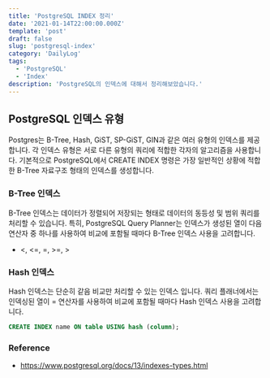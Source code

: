```yaml
---
title: 'PostgreSQL INDEX 정리'
date: '2021-01-14T22:00:00.000Z'
template: 'post'
draft: false
slug: 'postgresql-index'
category: 'DailyLog'
tags:
  - 'PostgreSQL'
  - 'Index'
description: 'PostgreSQL의 인덱스에 대해서 정리해보았습니다.'
---
```


## PostgreSQL 인덱스 유형

Postgres는 B-Tree, Hash, GiST, SP-GiST, GIN과 같은 여러 유형의 인덱스를 제공합니다. 각 인덱스 유형은 서로 다른 유형의 쿼리에 적합한 각자의 알고리즘을 사용합니다. 기본적으로 PostgreSQL에서 CREATE INDEX 명령은 가장 일반적인 상황에 적합한 B-Tree 자료구조 형태의 인덱스를 생성합니다.

### B-Tree 인덱스

B-Tree 인덱스는 데이터가 정렬되어 저장되는 형태로 데이터의 동등성 및 범위 쿼리를 처리할 수 있습니다.
특히, PostgreSQL Query Planner는 인덱스가 생성된 열이 다음 연산자 중 하나를 사용하여 비교에 포함될 때마다 B-Tree 인덱스 사용을 고려합니다.

- <, <=, =, >=, >

### Hash 인덱스

Hash 인덱스는 단순히 같음 비교만 처리할 수 있는 인덱스 입니다. 쿼리 플래너에서는 인덱싱된 열이 = 연산자를 사용하여 비교에 포함될 때마다 Hash 인덱스 사용을 고려합니다.

```SQL
CREATE INDEX name ON table USING hash (column);
```

### Reference

- https://www.postgresql.org/docs/13/indexes-types.html
